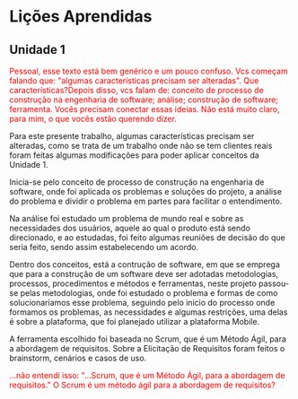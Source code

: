 # Lições Aprendidas
## Unidade 1

<span style="color:red">Pessoal, esse texto está bem genérico e um pouco confuso. Vcs começam falando que: "algumas características precisam ser alteradas". Que características?Depois disso, vcs falam de: conceito de processo de construção na engenharia de software; análise; construção de software; ferramenta. Vocês precisam conectar essas ideias. Não está muito claro, para mim, o que vocês estão querendo dizer.</span>

Para este presente trabalho, algumas características precisam ser alteradas, como se trata de um trabalho onde não se tem clientes reais foram feitas algumas modificações para poder aplicar conceitos da Unidade 1. 

Inicia-se pelo conceito de processo de construção na engenharia de software, onde foi aplicada os problemas e soluções do projeto, a análise do problema e dividir o problema em partes para facilitar o entendimento. 

Na análise foi estudado um problema de mundo real e sobre as necessidades dos usuários, aquele ao qual o produto está sendo direcionado, e ao estudadas, foi feito algumas reuniões de decisão do que seria feito, sendo assim estabelecendo um acordo. 

Dentro dos conceitos, está  a contrução de software, em que se emprega que para a construção de um software deve ser adotadas metodologias, processos, procedimentos e métodos e ferramentas, neste projeto passou-se pelas metodologias, onde foi estudado o problema e formas de como solucionaríamos esse problema, seguindo pelo inicio do processo onde formamos os problemas, as necessidades e algumas restrições, uma delas é sobre a plataforma, que foi planejado utilizar a plataforma Mobile. 

A ferramenta escolhido foi baseada no Scrum, que é um Método Ágil, para a abordagem de requisitos. Sobre a Elicitação de Requisitos foram feitos o brainstorm, cenários e casos de uso.

<span style="color:red">...não entendi isso: "...Scrum, que é um Método Ágil, para a abordagem de requisitos." O Scrum é um método ágil para a abordagem de requisitos?</span>
